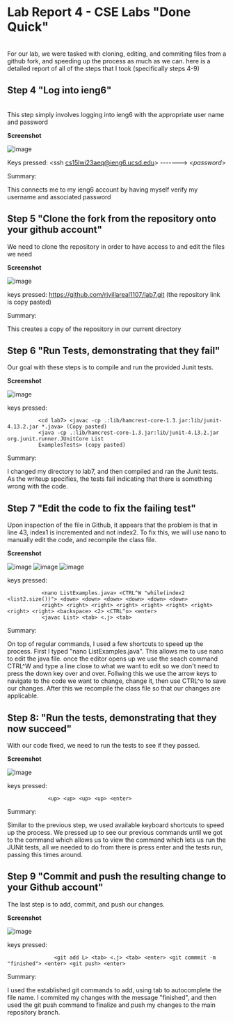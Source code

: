 # Lab Report 4 - CSE Labs "Done Quick" 

<br> For our lab, we were tasked with cloning, editing, and commiting files from a github fork, and speeding up the process 
as much as we can. here is a detailed report of all of the steps that I took (specifically steps 4-9) 

## Step 4 "Log into ieng6" 

<br> This step simply involves logging into ieng6 with the appropriate user name and password 

**Screenshot** 

![image](https://user-images.githubusercontent.com/122556045/224843291-a20d5e11-fa29-4c74-bbbd-f64fefecefd9.png) 

Keys pressed: <ssh cs15lwi23aeq@ieng6.ucsd.edu> -------> <*password*> 

Summary: <br> 

This connects me to my ieng6 account by having myself verify my username and associated password 

## Step 5 "Clone the fork from the repository onto your github account" 

We need to clone the repository in order to have access to and edit the files we need 

**Screenshot**

![image](https://user-images.githubusercontent.com/122556045/224845085-00854cb8-0eab-414b-acb1-8e5cfa4f2e88.png)

keys pressed: <git> <clone> <https://github.com/rjvillareal1107/lab7.git> (the repository link is copy pasted) 
  
Summary: <br> 

This creates a copy of the repository in our current directory 
  
## Step 6 "Run Tests, demonstrating that they fail" 

Our goal with these steps is to compile and run the provided Junit tests. 

**Screenshot**  
  
![image](https://user-images.githubusercontent.com/122556045/224846744-22fda0de-95b0-4f20-87bd-1895aab40107.png) 
  
keys pressed: 
  
              <cd lab7> <javac -cp .:lib/hamcrest-core-1.3.jar:lib/junit-4.13.2.jar *.java> (Copy pasted) 
              <java -cp .:lib/hamcrest-core-1.3.jar:lib/junit-4.13.2.jar org.junit.runner.JUnitCore List
              ExamplesTests> (copy pasted) 
                
Summary: <br> 

I changed my directory to lab7, and then compiled and ran the Junit tests. As the writeup specifies, the tests fail 
indicating that there is something wrong with the code. 
                
## Step 7 "Edit the code to fix the failing test"  
 
Upon inspection of the file in Github, it appears that the problem is that in line 43, index1 is incremented and not index2. 
To fix this, we will use nano to manually edit the code, and recompile the class file. 

**Screenshot** 

![image](https://user-images.githubusercontent.com/122556045/224848348-1e187c7a-72a6-419c-92a5-dcde4fa0896e.png) 
![image](https://user-images.githubusercontent.com/122556045/224848421-e4177196-58bf-47dd-a826-de3903fc22e1.png) 
![image](https://user-images.githubusercontent.com/122556045/224848522-0175cf76-cd46-413c-8d5a-7cede390a988.png)


keys pressed: 
               
               <nano ListExamples.java> <CTRL^W "while(index2 <list2.size())"> <down> <down> <down> <down> <down> <down> 
               <right> <right> <right> <right> <right> <right> <right> <right> <right> <backspace> <2> <CTRL^o> <enter> 
               <javac List> <tab> <.j> <tab> 
                 
Summary: <br> 

On top of regular commands, I used a few shortcuts to speed up the process. First I typed "nano ListExamples.java". This allows 
me to use nano to edit the java file. once the editor opens up we use the seach command CTRL^W and type a line close to what we want to edit so we don't need to press the down key over and over. Follwing this we use the arrow keys to navigate to the code we want to change, change it, then use CTRL^o to save our changes. After this we recompile the class file so that our changes are applicable.         
                 
## Step 8: "Run the tests, demonstrating that they now succeed"       

With our code fixed, we need to run the tests to see if they passed.    
                 
**Screenshot** 

![image](https://user-images.githubusercontent.com/122556045/224850508-8eb56d55-5552-4572-8041-a2013976a280.png)

keys pressed: 
                 
                 <up> <up> <up> <up> <enter> 
                
Summary: <br> 
                 
Similar to the previous step, we used available keyboard shortcuts to speed up the process. We pressed up to see our previous commands until we got to the command which allows us to view the command which lets us run the JUNit tests, all we needed to do from there is press enter and the tests run, passing this times around.     
                 
## Step 9 "Commit and push the resulting change to your Github account" 
                   
The last step is to add, commit, and push our changes.  
                   
 **Screenshot** 
                   
 ![image](https://user-images.githubusercontent.com/122556045/224851505-0908cbd9-8ced-4fab-bb1e-d52f36e9755d.png)

 keys pressed: 
                   
                   <git add L> <tab> <.j> <tab> <enter> <git commmit -m "finished"> <enter> <git push> <enter> 
                     
 Summary: <br> 
 
 I used the established git commands to add, using tab to autocomplete the file name. I commited my changes with the message "finished", and then used the git push command to finalize and push my changes to the main repository branch.
                     
